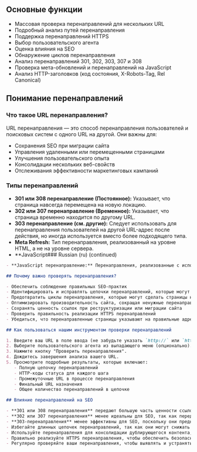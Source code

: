 ## Основные функции

- Массовая проверка перенаправлений для нескольких URL
- Подробный анализ путей перенаправления
- Поддержка перенаправлений HTTPS
- Выбор пользовательского агента
- Оценка влияния на SEO
- Обнаружение циклов перенаправления
- Анализ перенаправлений 301, 302, 303, 307 и 308
- Проверка мета-обновлений и перенаправлений на JavaScript
- Анализ HTTP-заголовков (код состояния, X-Robots-Tag, Rel Canonical)

## Понимание перенаправлений

### Что такое URL перенаправления?

URL перенаправления — это способ перенаправления пользователей и поисковых систем с одного URL на другой. Они важны для:

- Сохранения SEO при миграции сайта
- Управления удаленными или перемещенными страницами
- Улучшения пользовательского опыта
- Консолидации нескольких веб-свойств
- Отслеживания эффективности маркетинговых кампаний

### Типы перенаправлений

- **301 или 308 перенаправление (Постоянное):** Указывает, что страница навсегда перемещена на новую локацию.
- **302 или 307 перенаправление (Временное):** Указывает, что страница временно находится по другому URL.
- **303 перенаправление (см. другие):** Следует использовать для перенаправления пользователей на другой URL-адрес после действия, но иногда используется вместо более подходящего типа.
- **Meta Refresh:** Тип перенаправления, реализованный на уровне HTML, а не на уровне сервера.
- **JavaScript### Russian (ru) (continued)

```markdown
- **JavaScript перенаправление:** Перенаправления, реализованные с использованием JavaScript, которые часто менее предпочтительны для SEO.

## Почему важно проверять перенаправления?

- Обеспечить соблюдение правильных SEO-практик
- Идентифицировать и исправлять цепочки перенаправлений, которые могут замедлять ваш сайт
- Предотвратить циклы перенаправления, которые могут сделать страницы недоступными
- Оптимизировать производительность сайта, сокращая ненужные перенаправления
- Сохранять ценность ссылок при реструктуризации или миграции сайта
- Проверить правильность реализации HTTPS перенаправлений
- Убедиться, что перенаправленные страницы указывают на правильные адреса

## Как пользоваться нашим инструментом проверки перенаправлений

1. Введите ваш URL в поле ввода (не забудьте указать `http://` или `https://`).
2. Выберите пользовательского агента из выпадающего меню (опционально).
3. Нажмите кнопку "Проверить перенаправления".
4. Дождитесь завершения анализа вашего URL.
5. Просмотрите подробные результаты, которые включают:
   - Полную цепочку перенаправлений
   - HTTP-коды статуса для каждого шага
   - Промежуточные URL в процессе перенаправления
   - Финальный URL назначения
   - Общее количество перенаправлений в цепочке

## Влияние перенаправлений на SEO

- **301 или 308 перенаправления** передают большую часть ценности ссылок на новый URL.
- **302 или 307 перенаправления** менее идеальны для SEO, так как передают меньше ценности ссылок.
- **303-перенаправления** менее эффективны для SEO, поскольку они предназначены для удобства пользователей и обработки форм.
- Избегайте длинных цепочек перенаправлений, так как они могут снижать ценность SEO и замедлять время загрузки страниц.
- Используйте перенаправления для консолидации дублирующегося контента, чтобы улучшить общее SEO сайта.
- Правильно реализуйте HTTPS перенаправления, чтобы обеспечить безопасный просмотр без потери SEO-ценности.
- Регулярно проверяйте ваши перенаправления, чтобы выявлять и устранять любые возникающие проблемы.
